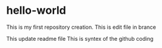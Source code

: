 # hello-world
This is my first repository creation.
This is edit file in brance

This update readme file This is syntex of the github coding
